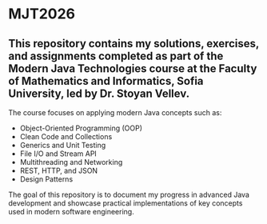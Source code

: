 # MJT2026
## This repository contains my solutions, exercises, and assignments completed as part of the Modern Java Technologies course at the Faculty of Mathematics and Informatics, Sofia University, led by Dr. Stoyan Vellev.

The course focuses on applying modern Java concepts such as:

- Object-Oriented Programming (OOP)
- Clean Code and Collections
- Generics and Unit Testing
- File I/O and Stream API
- Multithreading and Networking
- REST, HTTP, and JSON
- Design Patterns

The goal of this repository is to document my progress in advanced Java development and showcase practical implementations of key concepts used in modern software engineering.
